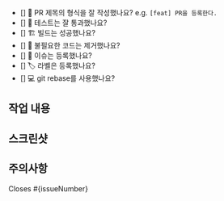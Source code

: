 - [] 🔀 PR 제목의 형식을 잘 작성했나요? e.g. `[feat] PR을 등록한다.` 
- [] 💯 테스트는 잘 통과했나요?
- [] 🏗️ 빌드는 성공했나요?
- [] 🧹 불필요한 코드는 제거했나요?
- [] 💭 이슈는 등록했나요?
- [] 🏷️ 라벨은 등록했나요?
- [] 💻 git rebase를 사용했나요?

## 작업 내용

## 스크린샷

## 주의사항

Closes #{issueNumber}
